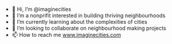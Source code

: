 - 👋 Hi, I’m @imaginecities
- 👀 I’m a nonprifit interested in building thriving neighbourhoods
- 🌱 I’m currently learning about the complexities of cities
- 💞️ I’m looking to collaborate on neighbourhood making projects
- 📫 How to reach me www.imaginecities.com

<!---
imaginecities/imaginecities is a ✨ special ✨ repository because its `README.md` (this file) appears on your GitHub profile.
You can click the Preview link to take a look at your changes.
--->
